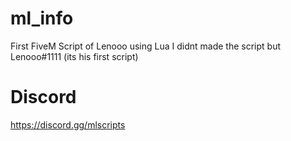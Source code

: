 # ml_info
First FiveM Script of Lenooo using Lua
I didnt made the script but Lenooo#1111 (its his first script)

# Discord
https://discord.gg/mlscripts
